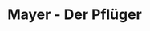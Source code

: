 ---
title: "Mayer - Der Pflüger"
url: /biberach-an-der-riss/mayer-der-pflueger/
shop: Schreibwaren
---
